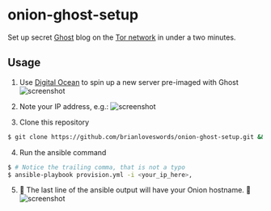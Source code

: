 # onion-ghost-setup

Set up secret [Ghost](https://ghost.org/) blog on the [Tor network](https://www.torproject.org/) in under a two minutes.

## Usage


1. Use [Digital Ocean](https://cloud.digitalocean.com/droplets/new) to spin up a new server pre-imaged with Ghost
![screenshot](https://cldup.com/cP-Ph2Xhh4.png)

2. Note your IP address, e.g.:
![screenshot](https://cldup.com/72AYhOBzsz.png)


3. Clone this repository
```bash
$ git clone https://github.com/brianloveswords/onion-ghost-setup.git && cd onion-ghost-setup
```

4. Run the ansible command

```bash
$ # Notice the trailing comma, that is not a typo
$ ansible-playbook provision.yml -i <your_ip_here>,
```

5. 👻 The last line of the ansible output will have your Onion hostname. 👻
![screenshot](https://cldup.com/_pegX68UuB.png)
